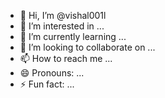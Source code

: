 - 👋 Hi, I’m @vishal001l
- 👀 I’m interested in ...
- 🌱 I’m currently learning ...
- 💞️ I’m looking to collaborate on ...
- 📫 How to reach me ...
- 😄 Pronouns: ...
- ⚡ Fun fact: ...

<!---
vishal001l/vishal001l is a ✨ special ✨ repository because its `README.md` (this file) appears on your GitHub profile.
You can click the Preview link to take a look at your changes.
--->
